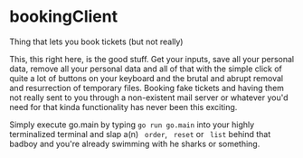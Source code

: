 # bookingClient
Thing that lets you book tickets (but not really)

This, this right here, is the good stuff.
Get your inputs, save all your personal data, remove all your personal data and all of that with the simple click of quite a lot of buttons on your keyboard and the brutal and abrupt removal and resurrection of temporary files.
Booking fake tickets and having them not really sent to you through a non-existent mail server or whatever you'd need for that kinda functionality has never been this exciting.

Simply execute go.main by typing ``go run go.main`` into your highly terminalized terminal and slap a(n) `` order``, `` reset`` or `` list`` behind that badboy and you're already swimming with he sharks or something.
